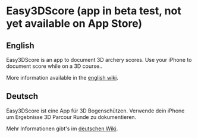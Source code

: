 # Easy3DScore (app in beta test, not yet available on App Store)

## English
Easy3DScore is an app to document 3D archery scores. Use your iPhone to document score while on a 3D course.. 

More information available in the [english wiki](https://github.com/dsasp/Easy3DScoreSupport/wiki/English-Version).

## Deutsch
Easy3DScore ist eine App für 3D Bogenschützen. Verwende dein iPhone um Ergebnisse 3D Parcour Runde zu dokumentieren. 

Mehr Informationen gibt's im [deutschen Wiki](https://github.com/dsasp/Easy3DScoreSupport/wiki/Deutsche-Version).

